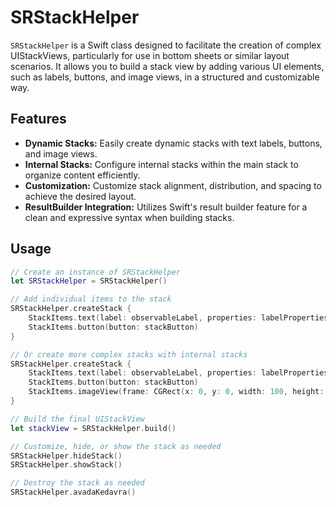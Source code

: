 # SRStackHelper

`SRStackHelper` is a Swift class designed to facilitate the creation of complex UIStackViews, particularly for use in bottom sheets or similar layout scenarios. It allows you to build a stack view by adding various UI elements, such as labels, buttons, and image views, in a structured and customizable way.

## Features

- **Dynamic Stacks:** Easily create dynamic stacks with text labels, buttons, and image views.
- **Internal Stacks:** Configure internal stacks within the main stack to organize content efficiently.
- **Customization:** Customize stack alignment, distribution, and spacing to achieve the desired layout.
- **ResultBuilder Integration:** Utilizes Swift's result builder feature for a clean and expressive syntax when building stacks.

## Usage

```swift
// Create an instance of SRStackHelper
let SRStackHelper = SRStackHelper()

// Add individual items to the stack
SRStackHelper.createStack {
    StackItems.text(label: observableLabel, properties: labelProperties)
    StackItems.button(button: stackButton)
}

// Or create more complex stacks with internal stacks
SRStackHelper.createStack {
    StackItems.text(label: observableLabel, properties: labelProperties)
    StackItems.button(button: stackButton)
    StackItems.imageView(frame: CGRect(x: 0, y: 0, width: 100, height: 100), image: UIImage(named: "example"))
}

// Build the final UIStackView
let stackView = SRStackHelper.build()

// Customize, hide, or show the stack as needed
SRStackHelper.hideStack()
SRStackHelper.showStack()

// Destroy the stack as needed
SRStackHelper.avadaKedavra()
```

